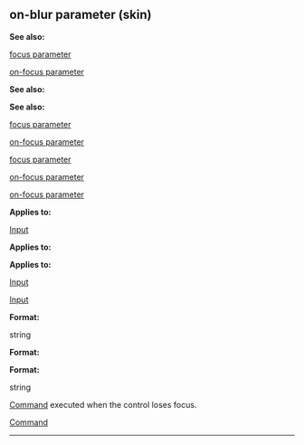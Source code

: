 

 on-blur parameter (skin)
--------------------------




**See also:** 


[focus parameter](#/{skin}/param/focus) 

[on-focus parameter](#/{skin}/param/on-focus) 




**See also:** 

**See also:**

[focus parameter](#/{skin}/param/focus) 

[on-focus parameter](#/{skin}/param/on-focus) 


[focus parameter](#/{skin}/param/focus)

[on-focus parameter](#/{skin}/param/on-focus) 

[on-focus parameter](#/{skin}/param/on-focus)


**Applies to:** 


[Input](#/{skin}/control/input) 



**Applies to:** 

**Applies to:**

[Input](#/{skin}/control/input) 

[Input](#/{skin}/control/input)


**Format:** 


 string
 


**Format:** 

**Format:**

 string


[Command](#/{skin}/commands) 
 executed when the control loses focus.



[Command](#/{skin}/commands)


---


